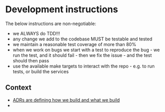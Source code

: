 # Development instructions

The below instructions are non-negotiable:

- we ALWAYS do TDD!!!
- any change we add to the codebase MUST be testable and tested
- we maintain a reasonable test coverage of more than 80%
- when we work on bugs we start with a test to reproduce the bug - we run the test, and it should fail - then we fix the issue - and the test should then pass
- use the available make targets to interact with the repo - e.g. to run tests, or build the services


## Context

- [ADRs are defining how we build and what we build](docs/ADRs-index.md)
- 